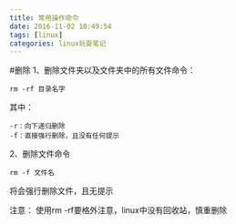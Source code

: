 ```yaml
---
title: 常用操作命令
date: 2016-11-02 10:49:54
tags: [linux]
categories: linux玩耍笔记
---
```

#删除
1、删除文件夹以及文件夹中的所有文件命令：
```
rm -rf 目录名字
```
其中：
```
-r：向下递归删除
-f：直接强行删除，且没有任何提示
``` 
2、删除文件命令
```
rm -f 文件名
```
将会强行删除文件，且无提示
 
注意：
使用rm -rf要格外注意，linux中没有回收站，慎重删除
